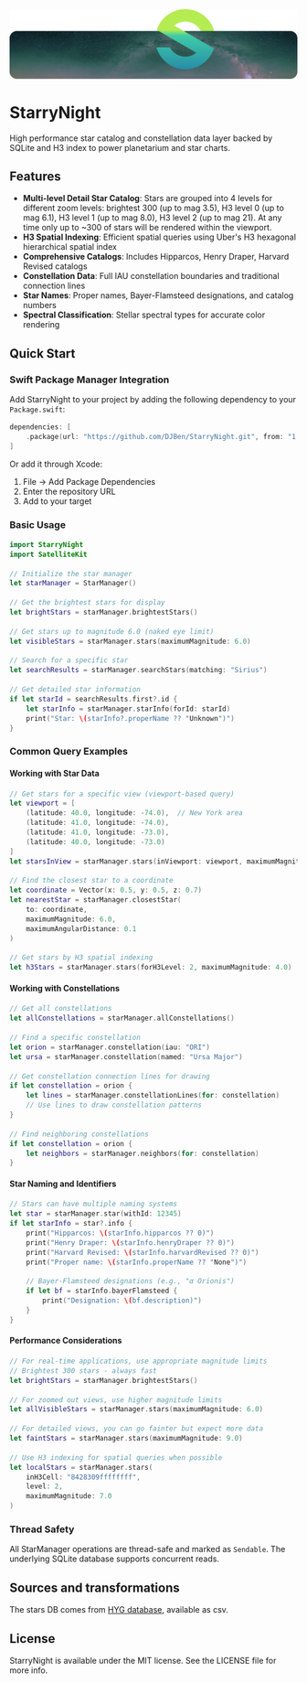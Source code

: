 ![Title image](S-Green.png)

# StarryNight
High performance star catalog and constellation data layer backed by SQLite and H3 index to power planetarium and star charts.

## Features

- **Multi-level Detail Star Catalog**: Stars are grouped into 4 levels for different zoom levels: brightest 300 (up to mag 3.5), H3 level 0 (up to mag 6.1), H3 level 1 (up to mag 8.0), H3 level 2 (up to mag 21). At any time only up to ~300 of stars will be rendered within the viewport.
- **H3 Spatial Indexing**: Efficient spatial queries using Uber's H3 hexagonal hierarchical spatial index
- **Comprehensive Catalogs**: Includes Hipparcos, Henry Draper, Harvard Revised catalogs
- **Constellation Data**: Full IAU constellation boundaries and traditional connection lines
- **Star Names**: Proper names, Bayer-Flamsteed designations, and catalog numbers
- **Spectral Classification**: Stellar spectral types for accurate color rendering

## Quick Start

### Swift Package Manager Integration

Add StarryNight to your project by adding the following dependency to your `Package.swift`:

```swift
dependencies: [
    .package(url: "https://github.com/DJBen/StarryNight.git", from: "1.0.0"),
]
```

Or add it through Xcode:
1. File → Add Package Dependencies
2. Enter the repository URL
3. Add to your target

### Basic Usage

```swift
import StarryNight
import SatelliteKit

// Initialize the star manager
let starManager = StarManager()

// Get the brightest stars for display
let brightStars = starManager.brightestStars()

// Get stars up to magnitude 6.0 (naked eye limit)
let visibleStars = starManager.stars(maximumMagnitude: 6.0)

// Search for a specific star
let searchResults = starManager.searchStars(matching: "Sirius")

// Get detailed star information
if let starId = searchResults.first?.id {
    let starInfo = starManager.starInfo(forId: starId)
    print("Star: \(starInfo?.properName ?? "Unknown")")
}
```

### Common Query Examples

#### Working with Star Data

```swift
// Get stars for a specific view (viewport-based query)
let viewport = [
    (latitude: 40.0, longitude: -74.0),  // New York area
    (latitude: 41.0, longitude: -74.0),
    (latitude: 41.0, longitude: -73.0),
    (latitude: 40.0, longitude: -73.0)
]
let starsInView = starManager.stars(inViewport: viewport, maximumMagnitude: 5.0)

// Find the closest star to a coordinate
let coordinate = Vector(x: 0.5, y: 0.5, z: 0.7)
let nearestStar = starManager.closestStar(
    to: coordinate, 
    maximumMagnitude: 6.0, 
    maximumAngularDistance: 0.1
)

// Get stars by H3 spatial indexing
let h3Stars = starManager.stars(forH3Level: 2, maximumMagnitude: 4.0)
```

#### Working with Constellations

```swift
// Get all constellations
let allConstellations = starManager.allConstellations()

// Find a specific constellation
let orion = starManager.constellation(iau: "ORI")
let ursa = starManager.constellation(named: "Ursa Major")

// Get constellation connection lines for drawing
if let constellation = orion {
    let lines = starManager.constellationLines(for: constellation)
    // Use lines to draw constellation patterns
}

// Find neighboring constellations
if let constellation = orion {
    let neighbors = starManager.neighbors(for: constellation)
}
```

#### Star Naming and Identifiers

```swift
// Stars can have multiple naming systems
let star = starManager.star(withId: 12345)
if let starInfo = star?.info {
    print("Hipparcos: \(starInfo.hipparcos ?? 0)")
    print("Henry Draper: \(starInfo.henryDraper ?? 0)")
    print("Harvard Revised: \(starInfo.harvardRevised ?? 0)")
    print("Proper name: \(starInfo.properName ?? "None")")
    
    // Bayer-Flamsteed designations (e.g., "α Orionis")
    if let bf = starInfo.bayerFlamsteed {
        print("Designation: \(bf.description)")
    }
}
```

#### Performance Considerations

```swift
// For real-time applications, use appropriate magnitude limits
// Brightest 300 stars - always fast
let brightStars = starManager.brightestStars()

// For zoomed out views, use higher magnitude limits
let allVisibleStars = starManager.stars(maximumMagnitude: 6.0)

// For detailed views, you can go fainter but expect more data
let faintStars = starManager.stars(maximumMagnitude: 9.0)

// Use H3 indexing for spatial queries when possible
let localStars = starManager.stars(
    inH3Cell: "8428309ffffffff", 
    level: 2, 
    maximumMagnitude: 7.0
)
```

### Thread Safety

All StarManager operations are thread-safe and marked as `Sendable`. The underlying SQLite database supports concurrent reads.

## Sources and transformations
The stars DB comes from [HYG database](https://www.astronexus.com/projects/hyg), available as csv.

## License

StarryNight is available under the MIT license. See the LICENSE file for more info.

